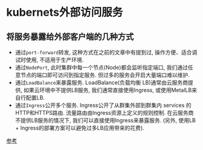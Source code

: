 # kubernets外部访问服务

## 将服务暴露给外部客户端的几种方式

- 通过`port-forward`转发, 这种方式在之前的文章中有提到过, 操作方便、适合调试时使用, 不适用于生产环境.
- 通过`NodePort`, 此时集群中每一个节点(Node)都会监听指定端口, 我们通过任意节点的端口即可访问到指定服务. 但过多的服务会开启大量端口难以维护.
- 通过`LoadBalance`来暴露服务. LoadBalance(负载均衡 LB)通常由云服务商提供, 如果云环境中不提供LB服务, 我们通常直接使用Ingress, 或使用MetalLB来自行配置LB.
- 通过`Ingress`公开多个服务. Ingress公开了从群集外部到群集内 services 的HTTP和HTTPS路由. 流量路由由Ingress资源上定义的规则控制. 在云服务商不提供LB服务的情况下, 我们可以直接使用Ingress来暴露服务. (另外, 使用LB + Ingress的部署方案可以避免过多LB应用带来的花费).

[参考](https://juejin.cn/post/6844903974206701575)